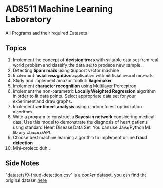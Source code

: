 # AD8511 Machine Learning Laboratory
All Programs and their required Datasets

## Topics
1. Implement the concept of **decision trees** with suitable data set from real world problem and classify the data set to produce new sample.
2. Detecting **Spam mails** using Support vector machine
3. Implement **facial recognition** application with artificial neural network
4. Study and implement amazon toolkit: **Sagemaker**
5. Implement **character recognition** using Multilayer Perceptron
6. Implement the non-parametric **Locally Weighted Regression** algorithm in order to fit data points. Select appropriate data set for your experiment and draw graphs.
7. Implement **sentiment analysis** using random forest optimization algorithm
8. Write a program to construct a **Bayesian network** considering medical data. Use this model to demonstrate the diagnosis of heart patients using standard Heart Disease Data Set. You can use Java/Python ML library classes/API.
9. Choose best machine learning algorithm to implement online **fraud detection**
10. Mini-project: duh..

## Side Notes
"datasets/9-fraud-detection.csv" is a _conker_ dataset, you can find the original dataset [here](https://www.kaggle.com/mlg-ulb/creditcardfraud)